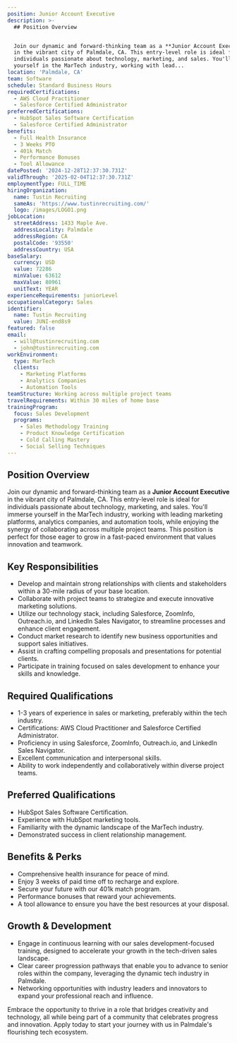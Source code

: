 ```yaml
---
position: Junior Account Executive
description: >-
  ## Position Overview


  Join our dynamic and forward-thinking team as a **Junior Account Executive**
  in the vibrant city of Palmdale, CA. This entry-level role is ideal for
  individuals passionate about technology, marketing, and sales. You'll immerse
  yourself in the MarTech industry, working with lead...
location: 'Palmdale, CA'
team: Software
schedule: Standard Business Hours
requiredCertifications:
  - AWS Cloud Practitioner
  - Salesforce Certified Administrator
preferredCertifications:
  - HubSpot Sales Software Certification
  - Salesforce Certified Administrator
benefits:
  - Full Health Insurance
  - 3 Weeks PTO
  - 401k Match
  - Performance Bonuses
  - Tool Allowance
datePosted: '2024-12-28T12:37:30.731Z'
validThrough: '2025-02-04T12:37:30.731Z'
employmentType: FULL_TIME
hiringOrganization:
  name: Tustin Recruiting
  sameAs: 'https://www.tustinrecruiting.com/'
  logo: /images/LOGO1.png
jobLocation:
  streetAddress: 1433 Maple Ave.
  addressLocality: Palmdale
  addressRegion: CA
  postalCode: '93550'
  addressCountry: USA
baseSalary:
  currency: USD
  value: 72286
  minValue: 63612
  maxValue: 80961
  unitText: YEAR
experienceRequirements: juniorLevel
occupationalCategory: Sales
identifier:
  name: Tustin Recruiting
  value: JUNI-end8s9
featured: false
email:
  - will@tustinrecruiting.com
  - john@tustinrecruiting.com
workEnvironment:
  type: MarTech
  clients:
    - Marketing Platforms
    - Analytics Companies
    - Automation Tools
teamStructure: Working across multiple project teams
travelRequirements: Within 30 miles of home base
trainingProgram:
  focus: Sales Development
  programs:
    - Sales Methodology Training
    - Product Knowledge Certification
    - Cold Calling Mastery
    - Social Selling Techniques
---
```




## Position Overview

Join our dynamic and forward-thinking team as a **Junior Account Executive** in the vibrant city of Palmdale, CA. This entry-level role is ideal for individuals passionate about technology, marketing, and sales. You'll immerse yourself in the MarTech industry, working with leading marketing platforms, analytics companies, and automation tools, while enjoying the synergy of collaborating across multiple project teams. This position is perfect for those eager to grow in a fast-paced environment that values innovation and teamwork.

## Key Responsibilities

- Develop and maintain strong relationships with clients and stakeholders within a 30-mile radius of your base location.
- Collaborate with project teams to strategize and execute innovative marketing solutions.
- Utilize our technology stack, including Salesforce, ZoomInfo, Outreach.io, and LinkedIn Sales Navigator, to streamline processes and enhance client engagement.
- Conduct market research to identify new business opportunities and support sales initiatives.
- Assist in crafting compelling proposals and presentations for potential clients.
- Participate in training focused on sales development to enhance your skills and knowledge.

## Required Qualifications

- 1-3 years of experience in sales or marketing, preferably within the tech industry.
- Certifications: AWS Cloud Practitioner and Salesforce Certified Administrator.
- Proficiency in using Salesforce, ZoomInfo, Outreach.io, and LinkedIn Sales Navigator.
- Excellent communication and interpersonal skills.
- Ability to work independently and collaboratively within diverse project teams.

## Preferred Qualifications

- HubSpot Sales Software Certification.
- Experience with HubSpot marketing tools.
- Familiarity with the dynamic landscape of the MarTech industry.
- Demonstrated success in client relationship management.

## Benefits & Perks

- Comprehensive health insurance for peace of mind.
- Enjoy 3 weeks of paid time off to recharge and explore.
- Secure your future with our 401k match program.
- Performance bonuses that reward your achievements.
- A tool allowance to ensure you have the best resources at your disposal.

## Growth & Development

- Engage in continuous learning with our sales development-focused training, designed to accelerate your growth in the tech-driven sales landscape.
- Clear career progression pathways that enable you to advance to senior roles within the company, leveraging the dynamic tech industry in Palmdale.
- Networking opportunities with industry leaders and innovators to expand your professional reach and influence.

Embrace the opportunity to thrive in a role that bridges creativity and technology, all while being part of a community that celebrates progress and innovation. Apply today to start your journey with us in Palmdale's flourishing tech ecosystem.
